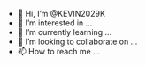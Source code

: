 - 👋 Hi, I’m @KEVIN2029K
- 👀 I’m interested in ...
- 🌱 I’m currently learning ...
- 💞️ I’m looking to collaborate on ...
- 📫 How to reach me ...

<!---
KEVIN2029K/KEVIN2029K is a ✨ special ✨ repository because its `README.md` (this file) appears on your GitHub profile.
You can click the Preview link to take a look at your changes.
--->
